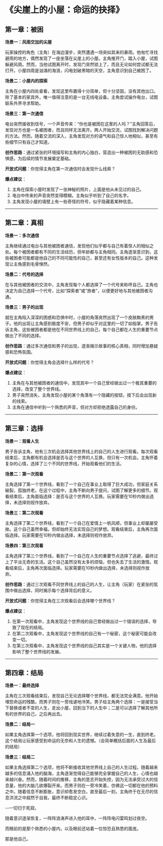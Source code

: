 # 《尖崖上的小屋：命运的抉择》

## 第一章：被困

**场景一：风雨交加的尖崖**

玩家操控的角色（主角）在海边漫步，突然遭遇一场突如其来的暴雨。他匆忙寻找避雨的地方，偶然发现了一座坐落在尖崖上的小屋。主角推开门，踏入小屋，试图躲避风雨。然而，当他试图离开时，发现门突然锁上了，而且无论如何尝试都无法打开。小屋四周是汹涌的海浪，闪电划破黑暗的天空，主角意识到自己被困了。

**场景二：小屋内的探索**

主角在小屋内四处查看，发现这里布置得十分简单，但十分坚固，没有其他出口。除了基本的家具外，唯一值得注意的是一台无线电设备。主角尝试操作电台，试图联系外界寻求帮助。

**场景三：第一次通信**

电台突然接收到信号，一个声音传来：“你也是被困在这里的人吗？”主角回答后，发现对方也是一名被困者，而且同样无法离开。两人开始交流，试图找到解决问题的方法。然而，随着交流的深入，主角发现对方的语气和自己惊人地相似，甚至有些细节只有自己才知道。

**创作思路**：通过紧张的环境描写和主角的内心独白，营造出一种被困的无助感和恐惧感，为后续的情节发展奠定基础。

**开放式问题**：你觉得主角在第一次通信时会发现什么线索？

**爆点建议**：
1. 主角在探索小屋时发现了一张神秘的照片，上面是他从未见过的自己。
2. 电台中传来的声音突然变得模糊，主角似乎听到了自己的名字。
3. 主角发现小屋的墙壁上有一些奇怪的符号，似乎隐藏着某种信息。

---

## 第二章：真相

**场景一：多次通信**

主角继续通过电台与其他被困者通信，发现他们似乎都与自己有着惊人的相似之处。每个被困者都有不同的生活经历，但年龄都与主角相同。主角逐渐意识到，这些被困者可能都是他自己的不同可能性的自己，甚至还有女性版本的自己。这种发现让主角感到毛骨悚然。

**场景二：代号的选择**

在与其他被困者的交流中，主角发现每个人都选择了一个代号来称呼自己。主角也决定为自己选择一个代号，比如“探索者”或“旅者”，以便更好地与其他被困者沟通。

**场景三：男子的出现**

就在主角陷入深深的困惑和恐惧中时，小屋的角落突然出现了一个皮肤黝黑的男子。他的出现让主角感到极度不安，但男子却似乎对这里的一切了如指掌。男子告诉主角，这些被困者都是他在不同世界线上的自己，每个自己都在人生的重要节点做出了不同的选择。

**创作思路**：通过多次通信和男子的出现，逐渐揭示故事的核心真相，同时增加悬疑感和恐怖氛围。

**开放式问题**：你觉得主角会选择什么样的代号？

**爆点建议**：
1. 主角在与其他被困者的通信中，发现其中一个自己曾经做出过一个极其重要的选择，改变了整个世界线。
2. 男子突然消失，主角发现小屋的某个角落有一个隐藏的按钮，按下后会出现新的线索。
3. 主角在通信中听到一个熟悉的声音，但对方却拒绝透露自己的身份。

---

## 第三章：选择

**场景一：观看人生**

男子告诉主角，他有三次机会选择其他世界线上的自己的人生进行观看。每次观看结束后，主角都有机会选择是否与这个世界的人互换，但只有一次机会。主角怀着复杂的心情，选择了三个不同的世界线，开始观看他们的生活。

**场景二：第一次观看**

主角选择了第一个世界线，看到了一个自己在事业上取得了巨大成功，但家庭关系破裂，孤独终老。在这个过程中，主角不断向男子提问，试图了解更多的细节。观看结束后，主角面临选择：是否与这个世界的人互换。玩家需要在10秒内做出选择，未选择则视作放弃。

**场景三：第二次观看**

主角选择了第二个世界线，看到了一个自己在爱情上一帆风顺，但事业上却屡屡受挫。这个自己虽然幸福，但却始终无法实现自己的梦想。观看结束后，主角再次面临选择。玩家需要在10秒内做出选择，未选择则视作放弃。

**场景四：第三次观看**

主角选择了第三个世界线，看到了一个自己在人生的重要节点选择了逃避，最终过上了平淡无奇的生活。这个自己虽然没有太多的烦恼，但也失去了生活的激情。观看结束后，主角再次面临选择。玩家需要在10秒内做出选择，未选择则视作放弃。

**创作思路**：通过三次观看不同世界线上的自己的人生，让主角（玩家）在紧张的氛围中做出选择，同时揭示每个选择背后的意义。

**开放式问题**：你觉得主角在三次观看后会选择哪个世界线？

**爆点建议**：
1. 在第一次观看中，主角发现这个世界线的自己曾经做出过一个错误的选择，导致了现在的结局。
2. 在第二次观看中，主角发现这个世界线的自己有一个秘密，这个秘密可能会改变一切。
3. 在第三次观看中，主角发现这个世界线的自己其实是一个关键人物，他的选择影响了整个世界线的发展。

---

## 第四章：结局

**场景一：最终选择**

主角在三次观看结束后，发现自己无论选择哪个世界线，都无法完全满意。他开始埋怨命运的残酷，而男子则在一旁戏谑地冷笑。男子给主角两个选择：一是接受当下替换或者不变的人生，走出小屋，回到当下的人生中；二是可以选择了解其他所有的世界的自己，之后再出去。

**场景二：结局一**

如果主角选择第一个选项，他将回到现实世界，继续过着失意的一生，直到终老。这个结局让玩家感受到命运的无奈和人生的遗憾。（会简单概括后面的人生及最后的结局）

**场景三：结局二**

如果主角选择第二个选项，他将不断接收其他世界线上自己的人生过程。随着越来越多的信息涌入他的脑海，主角逐渐觉得自己能够完全掌握自己的人生，心情也越来越兴奋。然而，随着时间的推移，主角的意志开始失控，因为无法承受过大的信息量，他的大脑几欲爆裂开来。而男子则在一旁冷笑着，仿佛这一切都在他的预料之中。随着信息不断膨胀，意识却愈发空白，直至最后一刻，主角终于在无尽的信息洪流之中超然于自我，最终不断稳定心识。

--一切归于死寂。

随着意识逐渐恢复，一阵阵浪涛声进入他的耳中，一阵阵电闪雷鸣划过夜空。

而眼前的是那个熟悉的小屋内，以及眼前还站着一位惊恐且熟悉的面庞。

那是他自己。